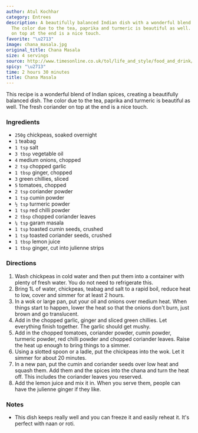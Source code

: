 ```yaml
---
author: Atul Kochhar
category: Entrees
description: A beautifully balanced Indian dish with a wonderful blend of spices.
  The color due to the tea, paprika and turmeric is beautiful as well. The fresh coriander
  on top at the end is a nice touch.
favorite: "\u2713"
image: chana_masala.jpg
original_title: Chana Masala
size: 4 servings
source: http://www.timesonline.co.uk/tol/life_and_style/food_and_drink/recipes/recipeexchange/article6294659.ece
spicy: "\u2713"
time: 2 hours 30 minutes
title: Chana Masala
---
```

This recipe is a wonderful blend of Indian spices, creating a beautifully balanced dish. The color due to the tea, paprika and turmeric is beautiful as well. The fresh coriander on top at the end is a nice touch.

### Ingredients

* `250g` chickpeas, soaked overnight
* `1` teabag
* `1 tsp` salt
* `3 tbsp` vegetable oil
* `4` medium onions, chopped
* `2 tsp` chopped garlic
* `1 tbsp` ginger, chopped
* `3` green chillies, sliced
* `5` tomatoes, chopped
* `2 tsp` coriander powder
* `1 tsp` cumin powder
* `½ tsp` turmeric powder
* `1 tsp` red chilli powder
* `2 tbsp` chopped coriander leaves
* `¼ tsp` garam masala
* `1 tsp` toasted cumin seeds, crushed
* `1 tsp` toasted coriander seeds, crushed
* `1 tbsp` lemon juice
* `1 tbsp` ginger, cut into julienne strips

### Directions

1. Wash chickpeas in cold water and then put them into a container with plenty of fresh water. You do not need to refrigerate this.
2. Bring 1L of water, chickpeas, teabag and salt to a rapid boil, reduce heat to low, cover and simmer for at least 2 hours.
3. In a wok or large pan, put your oil and onions over medium heat. When things start to happen, lower the heat so that the onions don't burn, just brown and go translucent.
4. Add in the chopped garlic, ginger and sliced green chillies. Let everything finish together. The garlic should get mushy.
5. Add in the chopped tomatoes, coriander powder, cumin powder, turmeric powder, red chilli powder and chopped coriander leaves. Raise the heat up enough to bring things to a simmer.
6. Using a slotted spoon or a ladle, put the chickpeas into the wok. Let it simmer for about 20 minutes.
7. In a new pan, put the cumin and coriander seeds over low heat and squash them. Add them and the spices into the chana and turn the heat off. This includes the coriander leaves you reserved.
8. Add the lemon juice and mix it in. When you serve them, people can have the julienne ginger if they like.

### Notes

- This dish keeps really well and you can freeze it and easily reheat it. It's perfect with naan or roti.